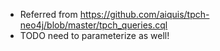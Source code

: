 
- Referred from https://github.com/aiquis/tpch-neo4j/blob/master/tpch_queries.cql
- TODO need to parameterize as well!

